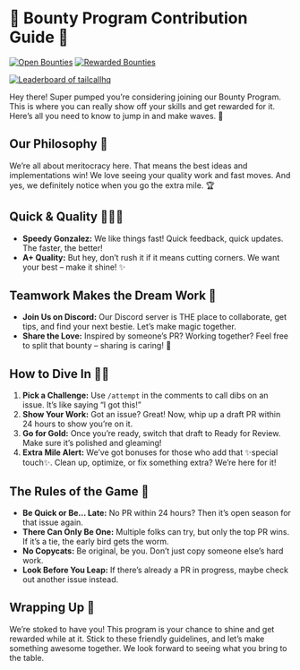 # 🚀 Bounty Program Contribution Guide 🚀

[![Open Bounties](https://img.shields.io/endpoint?url=https%3A%2F%2Fconsole.algora.io%2Fapi%2Fshields%2Ftailcallhq%2Fbounties%3Fstatus%3Dopen&style=for-the-badge)](https://console.algora.io/org/tailcallhq/bounties?status=open)
[![Rewarded Bounties](https://img.shields.io/endpoint?url=https%3A%2F%2Fconsole.algora.io%2Fapi%2Fshields%2Ftailcallhq%2Fbounties%3Fstatus%3Dcompleted&style=for-the-badge)](https://console.algora.io/org/tailcallhq/bounties?status=completed)

<a href="https://github.com/tailcallhq/tailcall/issues?q=is%3Aissue+is%3Aopen+label%3A%22%F0%9F%92%8E+Bounty%22">
  <picture>
    <source media="(prefers-color-scheme: dark)" srcset="https://console.algora.io/api/og/tailcallhq/leaderboard.png?p=0&theme=dark">
    <img alt="Leaderboard of tailcallhq" src="https://console.algora.io/api/og/tailcallhq/leaderboard.png?p=0&theme=light">
  </picture>
</a>

Hey there! Super pumped you’re considering joining our Bounty Program. This is where you can really show off your skills and get rewarded for it. Here’s all you need to know to jump in and make waves. 🌊

## Our Philosophy 🌟

We’re all about meritocracy here. That means the best ideas and implementations win! We love seeing your quality work and fast moves. And yes, we definitely notice when you go the extra mile. 🏆

## Quick & Quality 🏃‍♂️💨

- **Speedy Gonzalez:** We like things fast! Quick feedback, quick updates. The faster, the better!
- **A+ Quality:** But hey, don’t rush it if it means cutting corners. We want your best – make it shine! ✨

## Teamwork Makes the Dream Work 🤝

- **Join Us on Discord:** Our Discord server is THE place to collaborate, get tips, and find your next bestie. Let’s make magic together.
- **Share the Love:** Inspired by someone’s PR? Working together? Feel free to split that bounty – sharing is caring! 💖

## How to Dive In 🏊‍♀️

1. **Pick a Challenge:** Use `/attempt` in the comments to call dibs on an issue. It’s like saying “I got this!”
2. **Show Your Work:** Got an issue? Great! Now, whip up a draft PR within 24 hours to show you’re on it.
3. **Go for Gold:** Once you’re ready, switch that draft to Ready for Review. Make sure it’s polished and gleaming!
4. **Extra Mile Alert:** We’ve got bonuses for those who add that ✨special touch✨. Clean up, optimize, or fix something extra? We’re here for it!

## The Rules of the Game 📜

- **Be Quick or Be… Late:** No PR within 24 hours? Then it’s open season for that issue again.
- **There Can Only Be One:** Multiple folks can try, but only the top PR wins. If it’s a tie, the early bird gets the worm.
- **No Copycats:** Be original, be you. Don’t just copy someone else’s hard work.
- **Look Before You Leap:** If there’s already a PR in progress, maybe check out another issue instead.

## Wrapping Up 🎁

We’re stoked to have you! This program is your chance to shine and get rewarded while at it. Stick to these friendly guidelines, and let’s make something awesome together. We look forward to seeing what you bring to the table.
